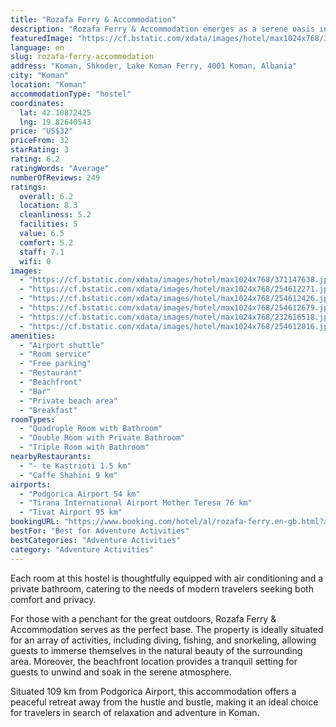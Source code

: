 ```yaml
---
title: "Rozafa Ferry & Accommodation"
description: "Rozafa Ferry & Accommodation emerges as a serene oasis in Koman, offering guests a unique blend of comfort and adventure."
featuredImage: "https://cf.bstatic.com/xdata/images/hotel/max1024x768/371147638.jpg?k=e7cc6566bb98e93ec18a9936be3bc8d8865e55d663963961e57770a6fbeaffed&o=&hp=1"
language: en
slug: rozafa-ferry-accommodation
address: "Koman, Shkoder, Lake Koman Ferry, 4001 Koman, Albania"
city: "Koman"
location: "Koman"
accommodationType: "hostel"
coordinates:
  lat: 42.10872425
  lng: 19.82640543
price: "US$32"
priceFrom: 32
starRating: 3
rating: 6.2
ratingWords: "Average"
numberOfReviews: 249
ratings:
  overall: 6.2
  location: 8.3
  cleanliness: 5.2
  facilities: 5
  value: 6.5
  comfort: 5.2
  staff: 7.1
  wifi: 0
images:
  - "https://cf.bstatic.com/xdata/images/hotel/max1024x768/371147638.jpg?k=e7cc6566bb98e93ec18a9936be3bc8d8865e55d663963961e57770a6fbeaffed&o=&hp=1"
  - "https://cf.bstatic.com/xdata/images/hotel/max1024x768/254612271.jpg?k=26a7d4f24bf250468be9726020d5f398b3e8bde55e4bfd648a2482c1f63f9ea2&o=&hp=1"
  - "https://cf.bstatic.com/xdata/images/hotel/max1024x768/254612426.jpg?k=042fbbc28aed683774ede8a0957b978bd3c26a8ab32832cf028a47c20104db6c&o=&hp=1"
  - "https://cf.bstatic.com/xdata/images/hotel/max1024x768/254612679.jpg?k=5084eaf43459c99f5c4efb3a8d66429e9c205b6c02c4180564bddee85d412781&o=&hp=1"
  - "https://cf.bstatic.com/xdata/images/hotel/max1024x768/232616518.jpg?k=16cec426720b018dff42dc74ff6bb9e4c562e48f8cbb759fb2198df6a89bac29&o=&hp=1"
  - "https://cf.bstatic.com/xdata/images/hotel/max1024x768/254612016.jpg?k=be02cb4aae20a8bcacc1b48265d73ab292836004ed6ff66f7a8174011cea3657&o=&hp=1"
amenities:
  - "Airport shuttle"
  - "Room service"
  - "Free parking"
  - "Restaurant"
  - "Beachfront"
  - "Bar"
  - "Private beach area"
  - "Breakfast"
roomTypes:
  - "Quadruple Room with Bathroom"
  - "Double Room with Private Bathroom"
  - "Triple Room with Bathroom"
nearbyRestaurants:
  - "- te Kastrioti 1.5 km"
  - "Caffe Shahini 9 km"
airports:
  - "Podgorica Airport 54 km"
  - "Tirana International Airport Mother Teresa 76 km"
  - "Tivat Airport 95 km"
bookingURL: "https://www.booking.com/hotel/al/rozafa-ferry.en-gb.html?aid=8035640"
bestFor: "Best for Adventure Activities"
bestCategories: "Adventure Activities"
category: "Adventure Activities"
---
```


Each room at this hostel is thoughtfully equipped with air conditioning and a private bathroom, catering to the needs of modern travelers seeking both comfort and privacy.

For those with a penchant for the great outdoors, Rozafa Ferry & Accommodation serves as the perfect base. The property is ideally situated for an array of activities, including diving, fishing, and snorkeling, allowing guests to immerse themselves in the natural beauty of the surrounding area. Moreover, the beachfront location provides a tranquil setting for guests to unwind and soak in the serene atmosphere.

Situated 109 km from Podgorica Airport, this accommodation offers a peaceful retreat away from the hustle and bustle, making it an ideal choice for travelers in search of relaxation and adventure in Koman.
